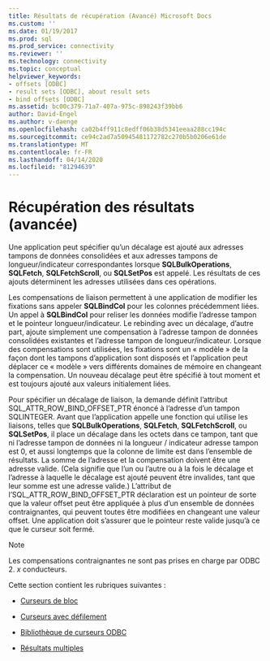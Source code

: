 ```yaml
---
title: Résultats de récupération (Avancé) Microsoft Docs
ms.custom: ''
ms.date: 01/19/2017
ms.prod: sql
ms.prod_service: connectivity
ms.reviewer: ''
ms.technology: connectivity
ms.topic: conceptual
helpviewer_keywords:
- offsets [ODBC]
- result sets [ODBC], about result sets
- bind offsets [ODBC]
ms.assetid: bc00c379-71a7-407a-975c-898243f39bb6
author: David-Engel
ms.author: v-daenge
ms.openlocfilehash: ca02b4ff911c8edff06b38d5341eeaa288cc194c
ms.sourcegitcommit: ce94c2ad7a50945481172782c270b5b0206e61de
ms.translationtype: MT
ms.contentlocale: fr-FR
ms.lasthandoff: 04/14/2020
ms.locfileid: "81294639"
---
```

# <a name="retrieving-results-advanced"></a>Récupération des résultats (avancée)
Une application peut spécifier qu’un décalage est ajouté aux adresses tampons de données consolidées et aux adresses tampons de longueur/indicateur correspondantes lorsque **SQLBulkOperations**, **SQLFetch**, **SQLFetchScroll**, ou **SQLSetPos** est appelé. Les résultats de ces ajouts déterminent les adresses utilisées dans ces opérations.  
  
 Les compensations de liaison permettent à une application de modifier les fixations sans appeler **SQLBindCol** pour les colonnes précédemment liées. Un appel à **SQLBindCol** pour reliser les données modifie l’adresse tampon et le pointeur longueur/indicateur. Le rebinding avec un décalage, d’autre part, ajoute simplement une compensation à l’adresse tampon de données consolidées existantes et l’adresse tampon de longueur/indicateur. Lorsque des compensations sont utilisées, les fixations sont un « modèle » de la façon dont les tampons d’application sont disposés et l’application peut déplacer ce « modèle » vers différents domaines de mémoire en changeant la compensation. Un nouveau décalage peut être spécifié à tout moment et est toujours ajouté aux valeurs initialement liées.  
  
 Pour spécifier un décalage de liaison, la demande définit l’attribut SQL_ATTR_ROW_BIND_OFFSET_PTR énoncé à l’adresse d’un tampon SQLINTEGER. Avant que l’application appelle une fonction qui utilise les liaisons, telles que **SQLBulkOperations**, **SQLFetch**, **SQLFetchScroll**, ou **SQLSetPos**, il place un décalage dans les octets dans ce tampon, tant que ni l’adresse tampon de données ni la longueur / indicateur adresse tampon est 0, et aussi longtemps que la colonne de limite est dans l’ensemble de résultats. La somme de l’adresse et la compensation doivent être une adresse valide. (Cela signifie que l’un ou l’autre ou à la fois le décalage et l’adresse à laquelle le décalage est ajouté peuvent être invalides, tant que leur somme est une adresse valide.) L’attribut de l’SQL_ATTR_ROW_BIND_OFFSET_PTR déclaration est un pointeur de sorte que la valeur offset peut être appliquée à plus d’un ensemble de données contraignantes, qui peuvent toutes être modifiées en changeant une valeur offset. Une application doit s’assurer que le pointeur reste valide jusqu’à ce que le curseur soit fermé.  
  
> [!NOTE]  
>  Les compensations contraignantes ne sont pas prises en charge par ODBC 2. *x* conducteurs.  
  
 Cette section contient les rubriques suivantes :  
  
-   [Curseurs de bloc](../../../odbc/reference/develop-app/block-cursors.md)  
  
-   [Curseurs avec défilement](../../../odbc/reference/develop-app/scrollable-cursors.md)  
  
-   [Bibliothèque de curseurs ODBC](../../../odbc/reference/develop-app/the-odbc-cursor-library.md)  
  
-   [Résultats multiples](../../../odbc/reference/develop-app/multiple-results.md)
